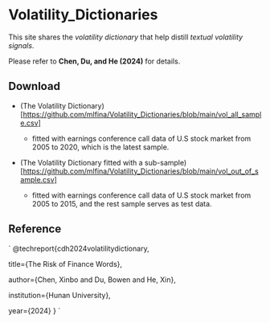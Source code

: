 # Volatility_Dictionaries

This site shares the *volatility dictionary* that help distill *textual volatility signals*.

Please refer to **Chen, Du, and He (2024)** for details.

## Download

- (The Volatility Dictionary)[https://github.com/mlfina/Volatility_Dictionaries/blob/main/vol_all_sample.csv]
    - fitted with earnings conference call data of U.S stock market from 2005 to 2020, which is the latest sample.

- (The Volatility Dictionary fitted with a sub-sample)[https://github.com/mlfina/Volatility_Dictionaries/blob/main/vol_out_of_sample.csv]
    - fitted with earnings conference call data of U.S stock market from 2005 to 2015, and the rest sample serves as test data.

## Reference

`
@techreport{cdh2024volatilitydictionary,

  title={The Risk of Finance Words},

  author={Chen, Xinbo and Du, Bowen and He, Xin},
  
  institution={Hunan University},
  
  year={2024}
}
`
